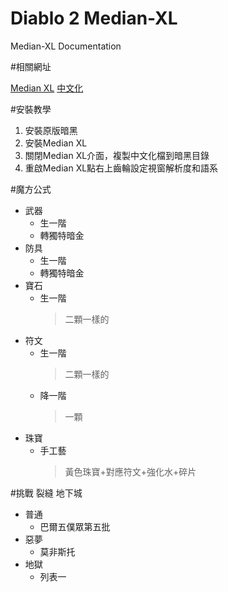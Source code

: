 # Diablo 2 Median-XL
Median-XL Documentation

#相關網址

[Median XL](https://www.median-xl.com/)
[中文化](https://drive.google.com/drive/folders/1CUXpvFurxp30d-V_qqvnzP39B0U_Bv9b?usp=sharing
)

#安裝教學

1. 安裝原版暗黑
2. 安裝Median XL
3. 關閉Median XL介面，複製中文化檔到暗黑目錄
4. 重啟Median XL點右上齒輪設定視窗解析度和語系

#魔方公式
+ 武器
    + 生一階
    + 轉獨特暗金
+ 防具
    + 生一階
    + 轉獨特暗金
+ 寶石
    + 生一階
        >二顆一樣的
+ 符文
    + 生一階
        >二顆一樣的
    + 降一階
        >一顆
+ 珠寶
    + 手工藝
        >黃色珠寶+對應符文+強化水+碎片

#挑戰 裂縫 地下城
+ 普通
    + 巴爾五僕眾第五批
+ 惡夢
    + 莫非斯托
+ 地獄
    + 列表一

